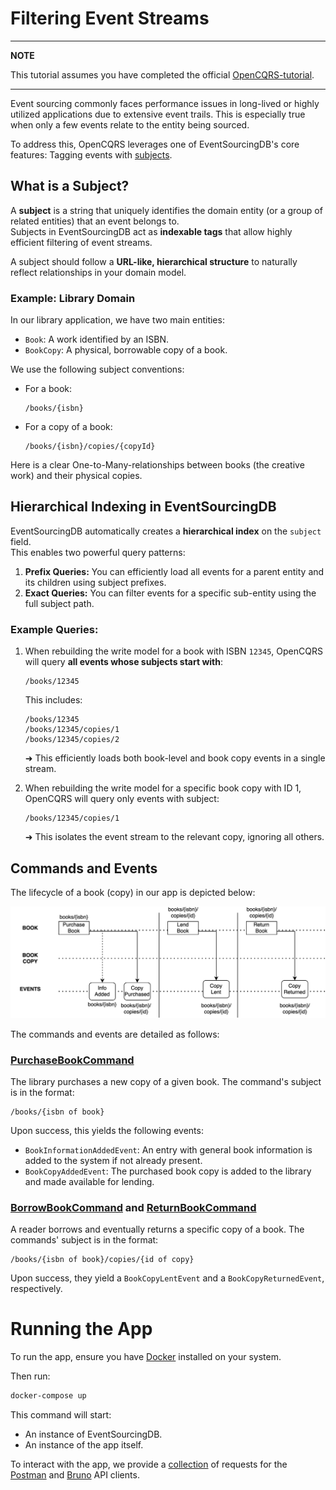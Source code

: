 # Filtering Event Streams

-----

**NOTE**

This tutorial assumes you have completed the official [OpenCQRS-tutorial](https://docs.opencqrs.com/tutorials/).

-----

Event sourcing commonly faces performance issues in long-lived or highly utilized applications due to extensive event trails. This is especially true when only a few events relate to the entity being sourced.

To address this, OpenCQRS leverages one of EventSourcingDB's core features: Tagging events with [subjects](https://docs.eventsourcingdb.io/fundamentals/subjects/).

## What is a Subject?

A **subject** is a string that uniquely identifies the domain entity (or a group of related entities) that an event belongs to.  
Subjects in EventSourcingDB act as **indexable tags** that allow highly efficient filtering of event streams.

A subject should follow a **URL-like, hierarchical structure** to naturally reflect relationships in your domain model.

### Example: Library Domain
In our library application, we have two main entities:
- `Book`: A work identified by an ISBN.
- `BookCopy`: A physical, borrowable copy of a book.

We use the following subject conventions:
- For a book:
  ```
  /books/{isbn}
  ```
- For a copy of a book:
  ```
  /books/{isbn}/copies/{copyId}
  ```

Here is a clear One-to-Many-relationships between books (the creative work) and their physical copies.


## Hierarchical Indexing in EventSourcingDB

EventSourcingDB automatically creates a **hierarchical index** on the `subject` field.  
This enables two powerful query patterns:
1. **Prefix Queries:** You can efficiently load all events for a parent entity and its children using subject prefixes.
2. **Exact Queries:** You can filter events for a specific sub-entity using the full subject path.

### Example Queries:
1. When rebuilding the write model for a book with ISBN `12345`, OpenCQRS will query **all events whose subjects start with**:
   ```
   /books/12345
   ```
   This includes:
   ```
   /books/12345
   /books/12345/copies/1
   /books/12345/copies/2
   ```
   ➜ This efficiently loads both book-level and book copy events in a single    stream.

2. When rebuilding the write model for a specific book copy with ID 1, OpenCQRS will query only events with subject:
   ```
   /books/12345/copies/1
   ```
   
   ➜ This isolates the event stream to the relevant copy, ignoring all others.


## Commands and Events

The lifecycle of a book (copy) in our app is depicted below:

![](diagramms/book-lifecycle.svg)

The commands and events are detailed as follows:

### [PurchaseBookCommand](src/main/java/com/example/cqrs/domain/api/purchasing/PurchaseBookCommand.java)

The library purchases a new copy of a given book. The command's subject is in the format:

```
/books/{isbn of book}
```

Upon success, this yields the following events:

- `BookInformationAddedEvent`: An entry with general book information is added to the system if not already present.
- `BookCopyAddedEvent`: The purchased book copy is added to the library and made available for lending.

### [BorrowBookCommand](src/main/java/com/example/cqrs/domain/api/borrowing/LendBookCommand.java) and [ReturnBookCommand](src/main/java/com/example/cqrs/domain/api/returning/ReturnBookCommand.java)

A reader borrows and eventually returns a specific copy of a book. The commands' subject is in the format:

```
/books/{isbn of book}/copies/{id of copy}
```

Upon success, they yield a `BookCopyLentEvent` and a `BookCopyReturnedEvent`, respectively.

# Running the App

To run the app, ensure you have [Docker](https://www.docker.com/) installed on your system.

Then run:

```bash
docker-compose up
```

This command will start:

- An instance of EventSourcingDB.
- An instance of the app itself.

To interact with the app, we provide a [collection](clients) of requests for the [Postman](https://www.postman.com/) and [Bruno](https://www.usebruno.com/) API clients.
